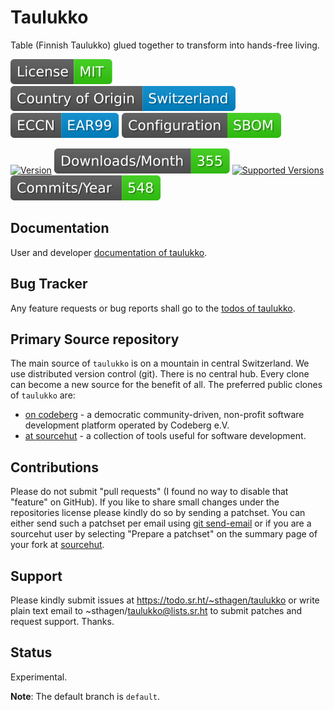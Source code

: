 # Taulukko

Table (Finnish Taulukko) glued together to transform into hands-free living.

[![License](docs/badges/license-spdx-mit.svg)](https://git.sr.ht/~sthagen/taulukko/tree/default/item/LICENSE)
[![Country of Origin](docs/badges/country-of-origin-name-switzerland-neutral.svg)](https://git.sr.ht/~sthagen/taulukko/tree/default/item/COUNTRY-OF-ORIGIN)
[![Export Classification Control Number (ECCN)](docs/badges/export-control-classification-number_eccn-ear99-neutral.svg)](https://git.sr.ht/~sthagen/taulukko/tree/default/item/EXPORT-CONTROL-CLASSIFICATION-NUMBER)
[![Configuration](docs/badges/configuration-sbom.svg)](https://git.sr.ht/~sthagen/taulukko/tree/default/item/docs/third-party/README.md)

[![Version](https://img.shields.io/pypi/v/taulukko.svg?style=flat)](https://pypi.python.org/pypi/taulukko/)
[![Downloads](docs/badges/downloads-per-month.svg)](https://pepy.tech/project/taulukko)
[![Supported Versions](https://img.shields.io/pypi/pyversions/taulukko.svg?style=flat)](https://pypi.python.org/pypi/taulukko/)
[![Maintenance Status](docs/badges/commits-per-year.svg)](https://git.sr.ht/~sthagen/taulukko/log)

## Documentation

User and developer [documentation of taulukko](https://codes.dilettant.life/docs/taulukko).

## Bug Tracker

Any feature requests or bug reports shall go to the [todos of taulukko](https://todo.sr.ht/~sthagen/taulukko).

## Primary Source repository

The main source of `taulukko` is on a mountain in central Switzerland.
We use distributed version control (git).
There is no central hub.
Every clone can become a new source for the benefit of all.
The preferred public clones of `taulukko` are:

* [on codeberg](https://codeberg.org/sthagen/taulukko) - a democratic community-driven, non-profit software development platform operated by Codeberg e.V.
* [at sourcehut](https://git.sr.ht/~sthagen/taulukko) - a collection of tools useful for software development.

## Contributions

Please do not submit "pull requests" (I found no way to disable that "feature" on GitHub).
If you like to share small changes under the repositories license please kindly do so by sending a patchset.
You can either send such a patchset per email using [git send-email](https://git-send-email.io) or 
if you are a sourcehut user by selecting "Prepare a patchset" on the summary page of your fork at [sourcehut](https://git.sr.ht/).

## Support

Please kindly submit issues at https://todo.sr.ht/~sthagen/taulukko or write plain text email to ~sthagen/taulukko@lists.sr.ht to submit patches and request support. Thanks.

## Status

Experimental.

**Note**: The default branch is `default`.
